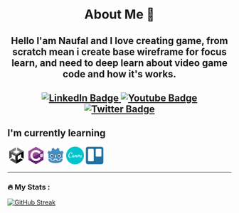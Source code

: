 <p align="center">
  
</p>

<h1 align="center">
About Me 👋
</h1>

<h2 align="center">
Hello I'am Naufal and I love creating game, from scratch mean i create base wireframe for focus learn, and need to deep learn about video game code and how it's works.
</h2> 

<h2 align="center">
<div id="badges">
  <a href="https://www.linkedin.com/in/naufal-surya-anggana-6229751b5/">
    <img src="https://img.shields.io/badge/LinkedIn-blue?style=for-the-badge&logo=linkedin&logoColor=white" alt="LinkedIn Badge"/>
  </a>
  <a href="your-youtube-URL">
    <img src="https://img.shields.io/badge/YouTube-red?style=for-the-badge&logo=youtube&logoColor=white" alt="Youtube Badge"/>
  </a>
  <a href="https://twitter.com/gdevelopment081">
    <img src="https://img.shields.io/badge/Twitter-blue?style=for-the-badge&logo=twitter&logoColor=white" alt="Twitter Badge"/>
  </a>
</div></h2> 


## I'm currently learning
<div>
  <img src="https://github.com/devicons/devicon/blob/master/icons/unity/unity-original.svg" title="Unity" **alt="Unity" width="40" height="40"/>
  <img src="https://github.com/devicons/devicon/blob/master/icons/csharp/csharp-original.svg" title="Csharp" **alt="Csharp" width="40" height="40"/>
  <img src="https://github.com/devicons/devicon/blob/master/icons/godot/godot-original.svg" title="Godot" **alt="Godot" width="40" height="40"/>
  <img src="https://github.com/devicons/devicon/blob/master/icons/canva/canva-original.svg" title="Canva" **alt="Canva" width="40" height="40"/>
  <img src="https://github.com/devicons/devicon/blob/master/icons/trello/trello-plain.svg" title="Trello" **alt="Trello" width="40" height="40"/>
</div>

---

### :fire: My Stats :
[![GitHub Streak](https://streak-stats.demolab.com/?ShiroTakenshi=DenverCoder1)](https://git.io/streak-stats)

